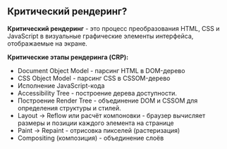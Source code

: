 ## Критический рендеринг?

**Критический рендеринг** - это процесс преобразования HTML, CSS и JavaScript в визуальные графические элементы интерфейса, отображаемые на экране.

**Критические этапы рендеринга (CRP):**

- Document Object Model - парсинг HTML в DOM-дерево
- CSS Object Model - парсинг CSS в CSSOM-дерево
- Исполнение JavaScript-кода 
- Accessibility Tree - построение дерева доступности.
- Построение Render Tree - объединение DOM и CSSOM для определения структуры и стилей.
- Layout -> Reflow или расчёт компоновки - браузер вычисляет размеры и позиции каждого элемента на странице
- Paint -> Repaint - отрисовка пикселей (растеризация)
- Compositing (композиция) - объединение слоёв